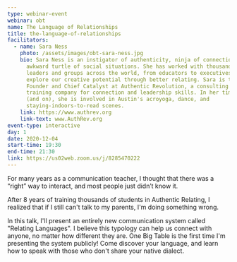 ```yaml
---
type: webinar-event
webinar: obt
name: The Language of Relationships
title: the-language-of-relationships
facilitators:
  - name: Sara Ness
    photo: /assets/images/obt-sara-ness.jpg
    bio: Sara Ness is an instigator of authenticity, ninja of connection, and
      awkward turtle of social situations. She has worked with thousands of
      leaders and groups across the world, from educators to executives, to
      explore our creative potential through better relating. Sara is the
      Founder and Chief Catalyst at Authentic Revolution, a consulting and
      training company for connection and leadership skills. In her time off
      (and on), she is involved in Austin's acroyoga, dance, and
      staying-indoors-to-read scenes.
    link: https://www.authrev.org
    link-text: www.AuthRev.org
event-type: interactive
day: 1
date: 2020-12-04
start-time: 19:30
end-time: 21:30
link: https://us02web.zoom.us/j/8285470222
---
```


For many years as a communication teacher, I thought that there was a “right” way to interact, and most people just didn’t know it.

After 8 years of training thousands of students in Authentic Relating, I realized that if I still can't talk to my parents, I'm doing something wrong.

In this talk, I'll present an entirely new communication system called "Relating Languages". I believe this typology can help us connect with anyone, no matter how different they are. One Big Table is the first time I'm presenting the system publicly! Come discover your language, and learn how to speak with those who don't share your native dialect.
